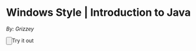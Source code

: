﻿# Windows Style | Introduction to Java

 *By: Grizzey*


<input type="button" href="https://grizzey.github.io/comprog1-java-windowsstyle/" target="_blank">Try it out</input>